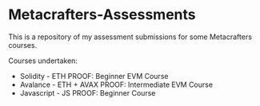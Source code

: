 # Metacrafters-Assessments
This is a repository of my assessment submissions for some Metacrafters courses.

Courses undertaken:
  - Solidity - ETH PROOF: Beginner EVM Course
  - Avalance - ETH + AVAX PROOF: Intermediate EVM Course
  - Javascript - JS PROOF: Beginner Course
